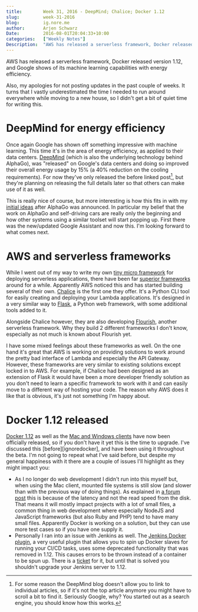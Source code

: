 ```yaml
---
title:        Week 31, 2016 - DeepMind; Chalice; Docker 1.12
slug:         week-31-2016
blog:         ig.nore.me  
author:       Arjen Schwarz  
Date:         2016-08-01T20:04:33+10:00
categories:   ["Weekly Notes"]
Description:  "AWS has released a serverless framework, Docker released version 1.12, and Google shows of its machine learning capabilities with energy efficiency."
---
```


AWS has released a serverless framework, Docker released version 1.12, and Google shows of its machine learning capabilities with energy efficiency.

Also, my apologies for not posting updates in the past couple of weeks. It turns that I vastly underestimated the time I needed to run around everywhere while moving to a new house, so I didn't get a bit of quiet time for writing this.

# DeepMind for energy efficiency

Once again Google has shown off something impressive with machine learning. This time it's in the area of energy efficiency, as applied to their data centers. [DeepMind][deepmind] (which is also the underlying technology behind AlphaGo), was "released" on Google's data centers and doing so improved their overall energy usage by 15% (a 40% reduction on the cooling requirements). For now they've only released the before linked post[^whygoogle], but they're planning on releasing the full details later so that others can make use of it as well.

This is really nice of course, but more interesting is how this fits in with my [initial ideas][weeklygo] after AlphaGo was announced. In particular my belief that the work on AlphaGo and self-driving cars are really only the beginning and how other systems using a similar toolset will start popping up. First there was the new/updated Google Assistant and now this. I'm looking forward to what comes next.

[deepmind]: https://deepmind.com/blog?t=1

[^whygoogle]: For some reason the DeepMind blog doesn't allow you to link to individual articles, so if it's not the top article anymore you might have to scroll a bit to find it. Seriously Google, why? You started out as a search engine, you should know how this works.

[weeklygo]: /weekly-notes/week-5-2016/

# AWS and serverless frameworks

While I went out of my way to write my own [tiny micro framework][aqua] for deploying serverless applications, there have been far [superior frameworks][serverless] around for a while. Apparently AWS noticed this and has started building several of their own. [Chalice][chalice] is the first one they offer. It's a Python CLI tool for easily creating and deploying your Lambda applications. It's designed in a very similar way to [Flask][flask], a Python web framework, with some additional tools added to it.

Alongside Chalice however, they are also developing [Flourish][flourish], another serverless framework. Why they build 2 different frameworks I don't know, especially as not much is known about Flourish yet.

I have some mixed feelings about these frameworks as well. On the one hand it's great that AWS is working on providing solutions to work around the pretty bad interface of Lambda and especially the API Gateway. However, these frameworks are very similar to existing solutions except locked in to AWS. For example, if Chalice had been designed as an extension of Flask it would have been a more developer friendly solution as you don't need to learn a specific framework to work with it and can easily move to a different way of hosting your code. The reason why AWS does it like that is obvious, it's just not something I'm happy about.

[aqua]: /projects/aqua

[serverless]: https://github.com/serverless/serverless

[flask]: http://flask.pocoo.org/

[chalice]: https://aws.amazon.com/blogs/developer/preview-the-python-serverless-microframework-for-aws/

[flourish]: http://thenewstack.io/amazon-debuts-flourish-runtime-application-model-serverless-computing/

# Docker 1.12 released

[Docker 1.12][dockerga] as well as the [Mac and Windows clients][dockermac] have now been officially released, so if you don't have it yet this is the time to upgrade. I've discussed this [before][ignoredocker], and have been using it throughout the beta. I'm not going to repeat what I've said before, but despite my general happiness with it there are a couple of issues I'll highlight as they might impact you:

* As I no longer do web development I didn't run into this myself but, when using the Mac client, mounted file systems is still slow (and slower than with the previous way of doing things). As explained in [a forum post][slowpost] this is because of the latency and not the read speed from the disk. That means it will mostly impact projects with a lot of small files, a common thing in web development where especially NodeJS and JavaScript frameworks (but also Ruby and PHP) tend to have many small files. Apparently Docker is working on a solution, but they can use more test cases so if you have one supply it.
* Personally I ran into an issue with Jenkins as well. The [Jenkins Docker plugin][jendock], a very useful plugin that allows you to spin up Docker slaves for running your CI/CD tasks, uses some deprecated functionality that was removed in 1.12. This causes errors to be thrown instead of a container to be spun up. There is a [ticket][jenkinsdocker] for it, but until that is solved you shouldn't upgrade your Jenkins server to 1.12.

[dockerga]: https://blog.docker.com/2016/07/docker-built-in-orchestration-ready-for-production-docker-1-12-goes-ga/

[dockermac]: https://blog.docker.com/2016/07/docker-for-mac-and-windows-production-ready/

[dockercon]: https://ig.nore.me/weekly-notes/week-26-2016/

[slowpost]: https://forums.docker.com/t/file-access-in-mounted-volumes-extremely-slow-cpu-bound/8076/157

[jendock]: https://wiki.jenkins-ci.org/display/JENKINS/Docker+Plugin

[jenkinsdocker]: https://issues.jenkins-ci.org/browse/JENKINS-36080?jql=project%20%3D%20JENKINS%20AND%20status%20in%20(Open%2C%20%22In%20Progress%22%2C%20Reopened)%20AND%20component%20%3D%20'docker-plugin'

